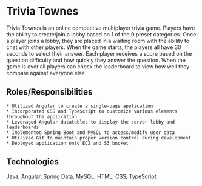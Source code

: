 # Trivia Townes
Trivia Townes is an online competitive multiplayer trivia game. Players have the ability 
to create/join a lobby based on 1 of the 9 preset categories. Once a player joins a lobby,
they are placed in a waiting room with the ability to chat with other players. When the game
starts, the players all have 30 seconds to select their answer. Each player receives a score
based on the question difficulty and how quickly they answer the question. When the game is over
all players can check the leaderboard to view how well they compare against everyone else.


## Roles/Responsibilities
	* Utilized Angular to create a single-page application
	* Incorporated CSS and TypeScript to customize various elements throughout the application
	* Leveraged Angular datatables to display the server lobby and leaderboards 
	* Implemented Spring Boot and MySQL to access/modify user data
	* Utilized Git to maintain proper version control during development
	* Deployed application onto EC2 and S3 bucket


## Technologies

Java, Angular, Spring Data, MySQL, HTML, CSS, TypeScript